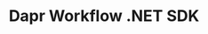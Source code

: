 ---
type: docs
title: "Dapr Workflow .NET SDK"
linkTitle: "工作流"
weight: 40000
description: 快速上手并掌握 Dapr Workflow 和 Dapr .NET SDK 的使用
---
